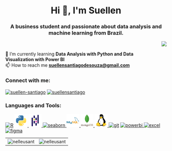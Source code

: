 
<h1 align="center">Hi 👋, I'm Suellen</h1>
<h3 align = "center">A business student and passionate about data analysis and machine learning from Brazil.</h3>
<img align="right" height="300px" src=https://media.giphy.com/media/9dGIYGEDr8k4lJh7ge/giphy.gif align="center">
<br>

🌱 I’m currently learning **Data Analysis with Python and Data Visualization with Power BI**<br>
📫 How to reach me **suellensantiagodesouza@gmail.com**

<h3 align="left">Connect with me:</h3>
<p align="left">
<a href="https://linkedin.com/in/suellen-santiago" target="blank"><img align="center" src="https://raw.githubusercontent.com/rahuldkjain/github-profile-readme-generator/master/src/images/icons/Social/linked-in-alt.svg" alt="suellen-santiago" height="30" width="40" /></a>
<a href="https://kaggle.com/suellensantiago" target="blank"><img align="center" src="https://raw.githubusercontent.com/rahuldkjain/github-profile-readme-generator/master/src/images/icons/Social/kaggle.svg" alt="suellensantiago" height="30" width="40" /></a>
</p>

<h3 align="left">Languages and Tools:</h3>
<p align="left"> 
<a href="https://www.r-project.org" target="_blank" rel="noreferrer"> <img src="https://user-images.githubusercontent.com/62512056/213553381-ddc79c14-4073-4379-902e-88321f3b8599.png" alt="R" width="40" height="40"/></a>
<a href="https://www.python.org" target="_blank" rel="noreferrer"> <img src="https://raw.githubusercontent.com/devicons/devicon/master/icons/python/python-original.svg" alt="python" width="40" height="40"/> </a>
<a href="https://pandas.pydata.org/" target="_blank" rel="noreferrer"> <img src="https://raw.githubusercontent.com/devicons/devicon/2ae2a900d2f041da66e950e4d48052658d850630/icons/pandas/pandas-original.svg" alt="pandas" width="40" height="40"/> </a> 
<a href="https://seaborn.pydata.org/" target="_blank" rel="noreferrer"> <img src="https://seaborn.pydata.org/_images/logo-mark-lightbg.svg" alt="seaborn" width="40" height="40"/> </a> 
<a href="https://www.mysql.com/" target="_blank" rel="noreferrer"> <img src="https://raw.githubusercontent.com/devicons/devicon/master/icons/mysql/mysql-original-wordmark.svg" alt="mysql" width="40" height="40"/> </a> 
<a href="https://www.mongodb.com/" target="_blank" rel="noreferrer"> <img src="https://raw.githubusercontent.com/devicons/devicon/master/icons/mongodb/mongodb-original-wordmark.svg" alt="mongodb" width="40" height="40"/> </a>
<a href="https://www.linux.org/" target="_blank" rel="noreferrer"> <img src="https://raw.githubusercontent.com/devicons/devicon/master/icons/linux/linux-original.svg" alt="linux" width="40" height="40"/> </a>
<a href="https://git-scm.com/" target="_blank" rel="noreferrer"> <img src="https://www.vectorlogo.zone/logos/git-scm/git-scm-icon.svg" alt="git" width="40" height="40"/></a>
<a href="https://powerbi.microsoft.com/pt-br/" target="_blank" rel="noreferrer"> <img src="https://www.vectorlogo.zone/logos/microsoft_powerbi/microsoft_powerbi-ar21.svg" alt="powerbi" height="40"/> </a>
<a href="https://www.office.com/?auth=2" target="_blank" rel="noreferrer"> <img src="https://cdn-icons-png.flaticon.com/512/732/732220.png" alt="excel" height="40"/> </a>
<a href="https://www.figma.com/" target="_blank" rel="noreferrer"> <img src="https://www.vectorlogo.zone/logos/figma/figma-icon.svg" alt="figma" width="40" height="40"/> </a>
</p>



<table align="center" width=100%>
  <tr>
    <td><img height = 220 src="https://github-readme-stats.vercel.app/api/top-langs/?username=nelleuSant&show_icons=true&theme=dracula" alt="nelleusant" /></td>
    <td><img height = 220 src="https://github-readme-stats.vercel.app/api?username=nelleuSant&show_icons=true&theme=dracula" alt="nelleusant"/></td>
  </tr>
</table>



